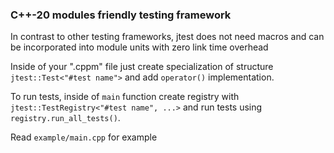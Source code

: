 ### C++-20 modules friendly testing framework

In contrast to other testing frameworks, jtest does not need macros and can be incorporated into module units with zero link time overhead

Inside of your ".cppm" file just create specialization of structure `jtest::Test<"#test name">` and add `operator()` implementation.

To run tests, inside of `main` function create registry with `jtest::TestRegistry<"#test name", ...>` and run tests using `registry.run_all_tests()`.

Read `example/main.cpp` for example
